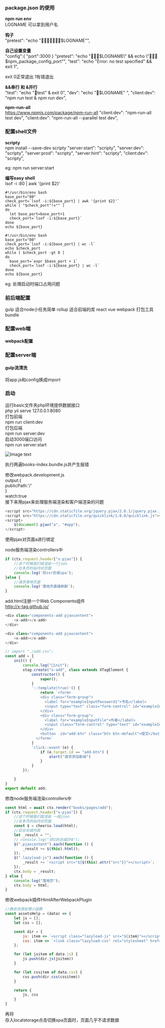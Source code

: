 ### package.json 的使用

**npm run env**  
LOGNAME 可以拿到用户名

**钩子**    
"pretest": "echo \"🍎🍎🍎🍎🍎🍎🍎$LOGNAME\"",

**自己设置变量**    
"config":{
    "port":3000
}
"pretest": "echo \"🍎🍎🍎$LOGNAME\" && echo \"🍎🍎🍎$npm_package_config_port\"",
"test": "echo \"Error: no test specified\" && exit 1",

exit 0正常退出 1有错退出

**&&串行 和 &并行**    
"test": "echo \"🍌test\" & exit 0",
"dev": "echo \"🍎$LOGNAME\" ",
"client:dev": "npm run test & npm run dev",

**npm-run-all**    
https://www.npmjs.com/package/npm-run-all
"client:dev": "npm-run-all test dev",
"client:dev": "npm-run-all --parallel test dev",

### 配置shell文件    
**scripty**  
npm install --save-dev scripty
"server:start": "scripty",
"server:dev": "scripty",
"server:prod": "scripty",
"server:hint": "scripty",
"client:dev": "scripty",

eg: npm run server:start

**编写easy shell**  
lsof -i :80 | awk '{print $2}'
```
#!/usr/bin/env bash
base_port="80"
check_port=`lsof -i:${base_port} | awk '{print $2}'`
while [ "$check_port"!="" ]
do
  let base_port=base_port+1
  check_port=`lsof -i:${base_port}`
done
echo ${base_port}
```
```
#!/usr/bin/env bash
base_port="80"
check_port=`lsof -i:${base_port} | wc -l`
echo $check_port
while [ $check_port -gt 0 ]
do
  base_port=`expr $base_port + 1`
  check_port=`lsof -i:${base_port} | wc -l`
done
echo ${base_port}
```  
eg: 处理启动时端口占用问题  

### 前后端配置  
gulp 适合node小任务简单
rollup 适合前端的库 react vue
webpack 打包工具 bundle

### 配置web端  
#### webpack配置  

### 配置server端  
#### gulp流清洗  
将app.js和config换成import  

### 启动  
运行basic文件夹php环境提供数据接口  
php yii serve 127.0.0.1:8080  
打包前端  
npm run client:dev  
打包后端  
npm run server:dev  
启动3000端口访问  
npm run server:start   

![Image text](https://github.com/68wangxianming/node-frame/blob/master/source-material/WX20190516-222410%402x.png)

执行两遍books-index.bundle.js并产生报错   

修改webpack.development.js  
output:{  
    publicPath:'/'  
}  
watch:true  
接下来用pjax来处理服务端渲染和客户端渲染的问题  

```javascript  
<script src="https://cdn.staticfile.org/jquery.pjax/2.0.1/jquery.pjax.js"></script>  
<script src="https://cdn.staticfile.org/quicklink/1.0.0/quicklink.js"></script>  
<script>  
    $(document).pjax("a", "#app");  
</script>  
```  
使用pjax对页面a进行绑定

node服务端渲染controllers中   
```javascript
if (ctx.request.header["x-pjax"]) {
    //这个时候我们就渲染一个json
    //在多页的站内切页面
    console.log('将ssr合成spa');
}else {
    //请求落地页面
    console.log('落地页直接刷新');
}
```  
add.html注册一个Web Components组件     
http://x-tag.github.io/  
```javascript
<div class="components-add pjaxcontent">
    <x-add></x-add>
</div>
```  
```javascript
<div class="components-add pjaxcontent">
    <x-add></x-add>
</div>

// import "./add.css";
const add = {
    init() {
        console.log("🍎init");
        xtag.create("x-add", class extends XTagElement {
            constructor() {
                super();
            }
            '::template(true)'() {
                return `<form>
                <div class="form-group">
                  <label for="exampleInputPassword1">书名</label>
                  <input type="text" class="form-control" id="exampleInputPassword1" placeholder="请输入书名">
                </div>
                <div class="form-group">
                  <label for="exampleInputFile">作者</label>
                  <input class="form-control" type="text" id="exampleInputFile" placeholder="请输入作者">
                </div>
                <button  id="add-btn" class="btn btn-default">提交</button>
              </form>`
            }
            'click::event'(e) {
                if (e.target.id == "add-btn") {
                    alert("请求添加新闻")
                }
            }
        });

    }
}
export default add;
```  
修改node服务端渲染controllers中   
```javascript
const html = await ctx.render("books/pages/add");
if (ctx.request.header["x-pjax"]) {
    //这个时候我们就渲染 一段json
    //在多页的站内切页面
    const $ = cheerio.load(html);
    //后台合成内容
    let _result = "";
    // console.log("将SSR合成SPA");
    $(".pjaxcontent").each(function () {
        _result += $(this).html();
    });
    $(".lazyload-js").each(function () {
        _result += `<script src="${$(this).attr("src")}"></script>`;
    });
    ctx.body = _result;
} else {
    console.log("落地页");
    ctx.body = html;
}
```   

修改webpack插件HtmlAfterWebpackPlugin   
```javascript
//静态资源处理小函数
const assetsHelp = (data) => {
    let js = [];
    let css = [];

    const dir = {
        js: item => `<script class="lazyload-js" src="${item}"></script>`,
        css: item => `<link class="lazyload-css" rel="stylesheet" href="${item}">`
    };

    for (let jsitem of data.js) {
        js.push(dir.js(jsitem))
    }

    for (let cssitem of data.css) {
        css.push(dir.css(cssitem))
    }

    return {
        js, css
    }
}
```   

再将<script src="/scripts/runtime.bundle.js"></script><script src="/scripts/books-add.bundle.js"></script>    
存入localstorage点击切换spa页面时，页面几乎不请求数据   


























